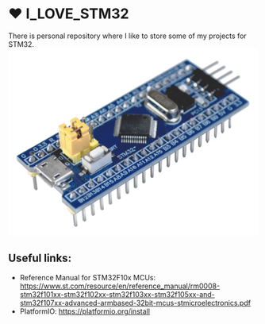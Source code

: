 # ❤ I_LOVE_STM32
There is personal repository where I like to store some of my projects for STM32.
![project image 1](https://github.com/vladislick/I_LOVE_STM32/blob/main/logo.png)

## Useful links:
- Reference Manual for STM32F10x MCUs: https://www.st.com/resource/en/reference_manual/rm0008-stm32f101xx-stm32f102xx-stm32f103xx-stm32f105xx-and-stm32f107xx-advanced-armbased-32bit-mcus-stmicroelectronics.pdf
- PlatformIO: https://platformio.org/install
